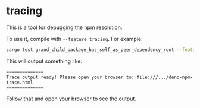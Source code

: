# tracing

This is a tool for debugging the npm resolution.

To use it, compile with `--feature tracing`. For example:

```sh
cargo test grand_child_package_has_self_as_peer_dependency_root --features tracing -- --nocapture
```

This will output something like:

```
==============
Trace output ready! Please open your browser to: file:///.../deno-npm-trace.html
==============
```

Follow that and open your browser to see the output.
